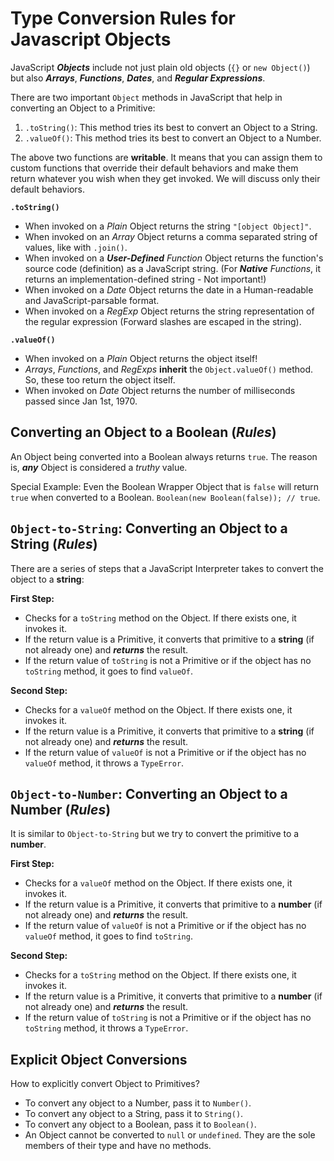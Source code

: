 # Type Conversion Rules for Javascript Objects

JavaScript ***Objects*** include not just plain old objects (`{}` or `new Object()`) but also ***Arrays***, ***Functions***, ***Dates***, and ***Regular Expressions***.

There are two important `Object` methods in JavaScript that help in converting an Object to a Primitive:
1. `.toString()`: This method tries its best to convert an Object to a String.
2. `.valueOf()`: This method tries its best to convert an Object to a Number.

The above two functions are **writable**. It means that you can assign them to custom functions that override their default behaviors and make them return whatever you wish when they get invoked. We will discuss only their default behaviors.

**`.toString()`**

- When invoked on a *Plain* Object returns the string `"[object Object]"`.
- When invoked on an *Array* Object returns a comma separated string of values, like with `.join()`.
- When invoked on a ***User-Defined*** *Function* Object returns the function's source code (definition) as a JavaScript string. (For ***Native*** *Functions*, it returns an implementation-defined string - Not important!)
- When invoked on a *Date* Object returns the date in a Human-readable and JavaScript-parsable format.
- When invoked on a *RegExp* Object returns the string representation of the regular expression (Forward slashes are escaped in the string).

**`.valueOf()`**

- When invoked on a *Plain* Object returns the object itself!
- *Arrays*, *Functions*, and *RegExps* **inherit** the `Object.valueOf()` method. So, these too return the object itself.
- When invoked on *Date* Object returns the number of milliseconds passed since Jan 1st, 1970.

## Converting an Object to a Boolean (*Rules*)

An Object being converted into a Boolean always returns `true`. The reason is, ***any*** Object is considered a *truthy* value.

Special Example: Even the Boolean Wrapper Object that is `false` will return `true` when converted to a Boolean. `Boolean(new Boolean(false)); // true`.

## `Object-to-String`: Converting an Object to a String (*Rules*)

There are a series of steps that a JavaScript Interpreter takes to convert the object to a **string**:

**First Step:**
- Checks for a `toString` method on the Object. If there exists one, it invokes it.
- If the return value is a Primitive, it converts that primitive to a **string** (if not already one) and ***returns*** the result.
- If the return value of `toString` is not a Primitive or if the object has no `toString` method, it goes to find `valueOf`.

**Second Step:**
- Checks for a `valueOf` method on the Object. If there exists one, it invokes it.
- If the return value is a Primitive, it converts that primitive to a **string** (if not already one) and ***returns*** the result.
- If the return value of `valueOf` is not a Primitive or if the object has no `valueOf` method, it throws a `TypeError`.

## `Object-to-Number`: Converting an Object to a Number (*Rules*)

It is similar to `Object-to-String` but we try to convert the primitive to a **number**.

**First Step:**
- Checks for a `valueOf` method on the Object. If there exists one, it invokes it.
- If the return value is a Primitive, it converts that primitive to a **number** (if not already one) and ***returns*** the result.
- If the return value of `valueOf` is not a Primitive or if the object has no `valueOf` method, it goes to find `toString`.

**Second Step:**
- Checks for a `toString` method on the Object. If there exists one, it invokes it.
- If the return value is a Primitive, it converts that primitive to a **number** (if not already one) and ***returns*** the result.
- If the return value of `toString` is not a Primitive or if the object has no `toString` method, it throws a `TypeError`.

## Explicit Object Conversions

How to explicitly convert Object to Primitives?

- To convert any object to a Number, pass it to `Number()`.
- To convert any object to a String, pass it to `String()`.
- To convert any object to a Boolean, pass it to `Boolean()`.
- An Object cannot be converted to `null` or `undefined`. They are the sole members of their type and have no methods.


